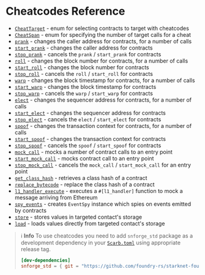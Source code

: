 # Cheatcodes Reference

- [`CheatTarget`](cheatcodes/cheat_target.md) - enum for selecting contracts to target with cheatcodes
- [`CheatSpan`](cheatcodes/cheat_span.md) - enum for specifying the number of target calls for a cheat
- [`prank`](cheatcodes/caller_address/prank.md) - changes the caller address for contracts, for a number of calls
- [`start_prank`](cheatcodes/caller_address/start_prank.md) - changes the caller address for contracts
- [`stop_prank`](cheatcodes/caller_address/stop_prank.md) - cancels the `prank` / `start_prank` for contracts
- [`roll`](cheatcodes/block_number/roll.md) - changes the block number for contracts, for a number of calls
- [`start_roll`](cheatcodes/block_number/start_roll.md) - changes the block number for contracts
- [`stop_roll`](cheatcodes/block_number/stop_roll.md) - cancels the `roll` / `start_roll` for contracts
- [`warp`](cheatcodes/block_timestamp#warp) - changes the block timestamp for contracts, for a number of calls
- [`start_warp`](cheatcodes/block_timestamp#start_warp) - changes the block timestamp for contracts
- [`stop_warp`](cheatcodes/block_timestamp#stop_warp) - cancels the `warp` / `start_warp` for contracts
- [`elect`](cheatcodes/sequencer_address/elect.md) - changes the sequencer address for contracts, for a number of calls
- [`start_elect`](cheatcodes/sequencer_address/start_elect.md) - changes the sequencer address for contracts
- [`stop_elect`](cheatcodes/sequencer_address/stop_elect.md) - cancels the `elect` / `start_elect` for contracts
- [`spoof`](cheatcodes/tx_info/spoof.md) - changes the transaction context for contracts, for a number of calls
- [`start_spoof`](cheatcodes/tx_info/start_spoof.md) - changes the transaction context for contracts
- [`stop_spoof`](cheatcodes/tx_info/stop_spoof.md) - cancels the `spoof` / `start_spoof` for contracts
- [`mock_call`](cheatcodes/mock_call.md#mock_call) - mocks a number of contract calls to an entry point
- [`start_mock_call`](cheatcodes/mock_call.md#start_mock_call) - mocks contract call to an entry point
- [`stop_mock_call`](cheatcodes/mock_call.md#stop_mock_call) - cancels the `mock_call` / `start_mock_call` for an entry point
- [`get_class_hash`](cheatcodes/get_class_hash.md) - retrieves a class hash of a contract
- [`replace_bytecode`](cheatcodes/replace_bytecode.md) - replace the class hash of a contract
- [`l1_handler_execute`](cheatcodes/l1_handler_execute.md) - executes a `#[l1_handler]` function to mock a message arriving from Ethereum
- [`spy_events`](cheatcodes/spy_events.md) - creates `EventSpy` instance which spies on events emitted by contracts
- [`store`](cheatcodes/store.md) - stores values in targeted contact's storage
- [`load`](cheatcodes/load.md) - loads values directly from targeted contact's storage

> ℹ️ **Info**
> To use cheatcodes you need to add `snforge_std` package as a development dependency in
> your [`Scarb.toml`](https://docs.swmansion.com/scarb/docs/guides/dependencies.html#development-dependencies)
> using appropriate release tag.
>
> ```toml
> [dev-dependencies]
> snforge_std = { git = "https://github.com/foundry-rs/starknet-foundry.git", tag = "v0.12.0" }
> ```

